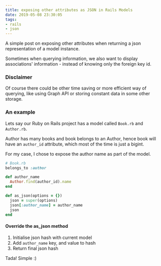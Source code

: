 ```yaml
---
title: exposing other attributes as JSON in Rails Models
date: 2019-05-08 23:30:05
tags:
- rails
- json
---
```


A simple post on exposing other attributes when returning a json representation of a model instance.<!-- more -->

Sometimes when querying information, we also want to display associations' information - instead of knowing only the foreign key id. 

### Disclaimer
Of course there could be other time saving or more efficient way of querying, like using Graph API or storing constant data in some other storage. 

### An example

Lets say our Ruby on Rails project has a model called `Book.rb` and `Author.rb`.

Author has many books and book belongs to an Author, hence book will have an `author_id` attribute, which most of the time is just a bigint.

For my case, I chose to expose the author name as part of the model.

```ruby
# Book.rb
belongs_to :author

def author_name
  Author.find(author_id).name
end

def as_json(options = {})
  json = super(options)
  json[:author_name] = author_name
  json
end
```

#### Override the as_json method
1. Initialise json hash with current model 
2. Add `author_name` key, and value to hash
3. Return final json hash

Tada! Simple :) 
